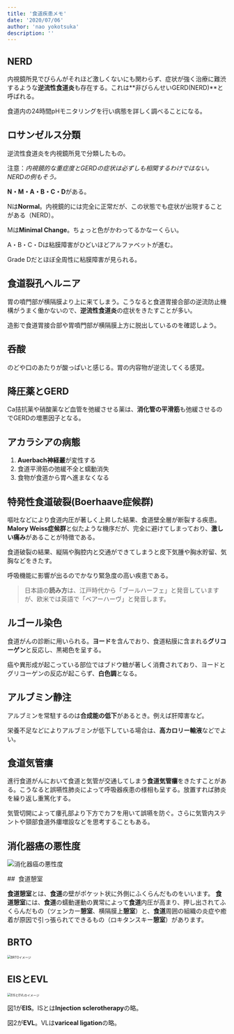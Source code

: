 ```yaml
---
title: '食道疾患メモ'
date: '2020/07/06'
author: 'nao yokotsuka'
description: ''
---
```


## NERD

内視鏡所見でびらんがそれほど激しくないにも関わらず、症状が強く治療に難渋するような**逆流性食道炎**も存在する。これは**非びらんせいGERD(NERD)**と呼ばれる。

食道内の24時間pHモニタリングを行い病態を詳しく調べることになる。

## ロサンゼルス分類

逆流性食道炎を内視鏡所見で分類したもの。

注意：*内視鏡的な重症度とGERDの症状は必ずしも相関するわけではない。NERDの例もそう。*

**N・M・A・B・C・D**がある。

Nは**Normal**。内視鏡的には完全に正常だが、この状態でも症状が出現することがある（NERD）。

Mは**Minimal Change**。ちょっと色がかわってるかなーくらい。

A・B・C・Dは粘膜障害がひどいほどアルファベットが進む。

Grade Dだとほぼ全周性に粘膜障害が見られる。

## 食道裂孔ヘルニア

胃の噴門部が横隔膜より上に来てしまう。こうなると食道胃接合部の逆流防止機構がうまく働かないので、**逆流性食道炎**の症状をきたすことが多い。

造影で食道胃接合部や胃噴門部が横隔膜上方に脱出しているのを確認しよう。

## 呑酸

のどや口のあたりが酸っぱいと感じる。胃の内容物が逆流してくる感覚。

## 降圧薬とGERD

Ca拮抗薬や硝酸薬など血管を弛緩させる薬は、**消化管の平滑筋**も弛緩させるのでGERDの増悪因子となる。

## アカラシアの病態

1. **Auerbach神経叢**が変性する
2. 食道平滑筋の弛緩不全と蠕動消失
3. 食物が食道から胃へ進まなくなる

## 特発性食道破裂(Boerhaave症候群)

嘔吐などにより食道内圧が著しく上昇した結果、食道壁全層が断裂する疾患。**Malory Weiss症候群**と似たような機序だが、完全に避けてしまっており、**激しい痛み**があることが特徴である。

食道破裂の結果、縦隔や胸腔内と交通ができてしまうと皮下気腫や胸水貯留、気胸などをきたす。

呼吸機能に影響が出るのでかなり緊急度の高い疾患である。

> 日本語の**読み方**は、江戸時代から「ブールハーフェ」と発音していますが、欧米では英語で「ベアーハーヴ」と発音します。

## ルゴール染色

食道がんの診断に用いられる。**ヨード**を含んでおり、食道粘膜に含まれる**グリコーゲン**と反応し、黒褐色を呈する。

癌や異形成が起こっている部位ではブドウ糖が著しく消費されており、ヨードとグリコーゲンの反応が起こらず、**白色調**となる。

## アルブミン静注

アルブミンを常駐するのは**合成能の低下**があるとき。例えば肝障害など。

栄養不足などによりアルブミンが低下している場合は、**高カロリー輸液**などでよい。

## 食道気管瘻

進行食道がんにおいて食道と気管が交通してしまう**食道気管瘻**をきたすことがある。こうなると誤嚥性肺炎によって呼吸器疾患の様相も呈する。放置すれば肺炎を繰り返し重篤化する。

気管切開によって瘻孔部より下方でカフを用いて誤嚥を防ぐ。さらに気管内ステントや頸部食道外瘻増設などを思考することもある。

## 消化器癌の悪性度

![消化器癌の悪性度](http://d280wcvpuqrtqr.cloudfront.net/20200706_115403.png)

##  食道憩室

**食道憩室**とは、**食道**の壁がポケット状に外側にふくらんだものをいいます。 **食道憩室**には、**食道**の蠕動運動の異常によって**食道**内圧が高まり、押し出されてふくらんだもの（ツェンカー**憩室**、横隔膜上**憩室**）と、**食道**周囲の組織の炎症や癒着が原因で引っ張られてできるもの（ロキタンスキー**憩室**）があります。

## BRTO

<img src="http://d280wcvpuqrtqr.cloudfront.net/20200706_132116.png" alt="BRTOイメージ" style="zoom:50%;" />

## EISとEVL

<img src="http://d280wcvpuqrtqr.cloudfront.net/20200706_132402.png" alt="EISとEVLのイメージ" style="zoom:50%;" />

図1が**EIS**。ISとは**Injection sclerotherapy**の略。

図2が**EVL**。VLは**variceal ligation**の略。